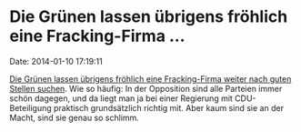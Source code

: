 Die Grünen lassen übrigens fröhlich eine Fracking-Firma \...
============================================================

Date: 2014-01-10 17:19:11

[Die Grünen lassen übrigens fröhlich eine Fracking-Firma weiter nach
guten Stellen
suchen](http://www.kontextwochenzeitung.de/pulsschlag/143/geschenk-fuer-fracker-1932.html).
Wie so häufig: In der Opposition sind alle Parteien immer schön dagegen,
und da liegt man ja bei einer Regierung mit CDU-Beteiligung praktisch
grundsätzlich richtig mit. Aber kaum sind sie an der Macht, sind sie
genau so schlimm.
